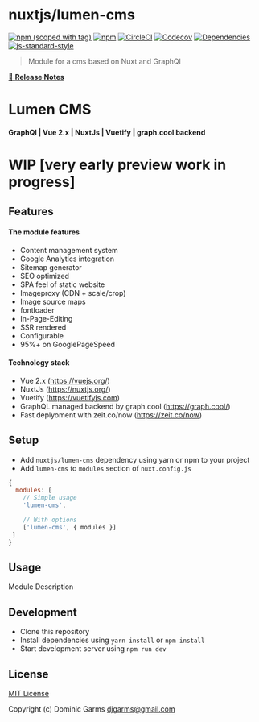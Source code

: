 # nuxtjs/lumen-cms
[![npm (scoped with tag)](https://img.shields.io/npm/v/nuxt-graphql-cms/latest.svg?style=flat-square)](https://npmjs.com/package/nuxt-graphql-cms)
[![npm](https://img.shields.io/npm/dt/nuxt-graphql-cms.svg?style=flat-square)](https://npmjs.com/package/nuxt-graphql-cms)
[![CircleCI](https://img.shields.io/circleci/project/github/.svg?style=flat-square)](https://circleci.com/gh/lumen-cms/nuxtjs-graphql-cms)
[![Codecov](https://img.shields.io/codecov/c/github/.svg?style=flat-square)](https://codecov.io/gh/)
[![Dependencies](https://david-dm.org/lumen-cms/nuxtjs-graphql-cms.svg?style=flat-square)](https://david-dm.org/lumen-cms/nuxtjs-graphql-cms)
[![js-standard-style](https://img.shields.io/badge/code_style-standard-brightgreen.svg?style=flat-square)](http://standardjs.com)

> Module for a cms based on Nuxt and GraphQl

[📖 **Release Notes**](./CHANGELOG.md)

# Lumen CMS 
#### GraphQl | Vue 2.x | NuxtJs | Vuetify | graph.cool backend

# WIP [very early preview work in progress]

## Features

#### The module features
* Content management system
* Google Analytics integration
* Sitemap generator
* SEO optimized 
* SPA feel of static website
* Imageproxy (CDN + scale/crop)
* Image source maps
* fontloader
* In-Page-Editing
* SSR rendered
* Configurable
* 95%+ on GooglePageSpeed

#### Technology stack
* Vue 2.x (https://vuejs.org/)
* NuxtJs (https://nuxtjs.org/)
* Vuetify (https://vuetifyjs.com)
* GraphQL managed backend by graph.cool (https://graph.cool/)
* Fast deplyoment with zeit.co/now (https://zeit.co/now)


## Setup
- Add `nuxtjs/lumen-cms` dependency using yarn or npm to your project
- Add `lumen-cms` to `modules` section of `nuxt.config.js`

```js
{
  modules: [
    // Simple usage
    'lumen-cms',

    // With options
    ['lumen-cms', { modules }]   
 ]
}
```

## Usage

Module Description

## Development

- Clone this repository
- Install dependencies using `yarn install` or `npm install`
- Start development server using `npm run dev`

## License

[MIT License](./LICENSE)

Copyright (c) Dominic Garms <djgarms@gmail.com>
